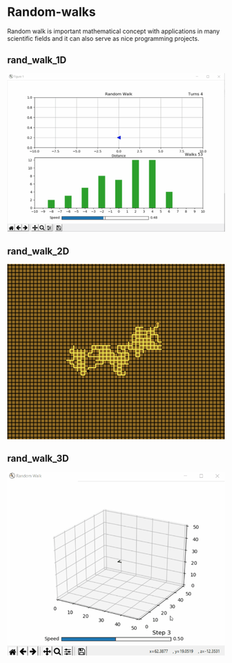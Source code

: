 # Random-walks

Random walk is important mathematical concept with applications in many scientific fields and it can also serve as nice programming projects.


## rand_walk_1D

![](images/rand_walk_1D.gif)

## rand_walk_2D

![](images/rand_walk_2D.gif)

## rand_walk_3D

![](images/rand_walk_3D.gif)
